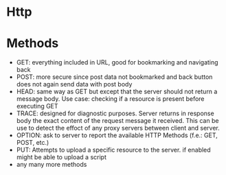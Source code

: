 # Http

# Methods
* GET: everything included in URL, good for bookmarking and navigating back
* POST: more secure since post data not bookmarked and back button does not again send data with post body
* HEAD: same way as GET but except that the server should not return a message body. Use case: checking if a resource is present before executing GET
* TRACE: designed for diagnostic purposes. Server returns in response body the exact content of the request message it received. This can be use to detect the effoct of any proxy servers between client and server.
* OPTION: ask to server to report the available HTTP Methods (f.e.: GET, POST, etc.)
* PUT: Attempts to upload a specific resource to the server. if enabled might be able to upload a script
* any many more methods